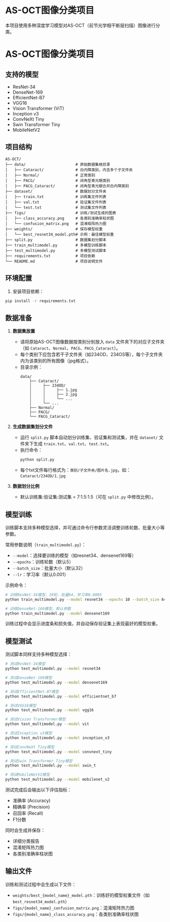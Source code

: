 # AS-OCT图像分类项目

本项目使用多种深度学习模型对AS-OCT（前节光学相干断层扫描）图像进行分类。

# AS-OCT图像分类项目
## 支持的模型

- ResNet-34
- DenseNet-169
- EfficientNet-B7
- VGG16
- Vision Transformer (ViT)
- Inception v3
- ConvNeXt Tiny
- Swin Transformer Tiny
- MobileNetV2


## 项目结构

```
AS-OCT/
├── data/                      # 原始数据集根目录
│   ├── Cataract/              # 白内障类别，内含多个子文件夹
│   ├── Normal/                # 正常类别
│   ├── PACG/                  # 闭角型青光眼类别
│   ├── PACG_Cataract/         # 闭角型青光眼合并白内障类别
├── dataset/                   # 数据划分文件夹
│   ├── train.txt              # 训练集文件列表
│   ├── val.txt                # 验证集文件列表
│   └── test.txt               # 测试集文件列表
├── figs/                      # 训练/测试生成的图表
│   ├── class_accuracy.png     # 各类别准确率柱状图
│   └── confusion_matrix.png   # 混淆矩阵热力图
├── weights/                   # 保存模型权重
│   └── best_resnet34_model.pth# 示例：最佳模型权重
├── split.py                   # 数据集划分脚本
├── train_multimodel.py        # 多模型训练脚本
├── test_multimodel.py         # 多模型测试脚本
├── requirements.txt           # 项目依赖
└── README.md                  # 项目说明文件
```

## 环境配置

1. 安装项目依赖：

```bash
pip install -r requirements.txt
```


## 数据准备

1. **数据集放置**
	 - 请将原始AS-OCT图像数据按类别分别放入 `data` 文件夹下的对应子文件夹（如 `Cataract`、`Normal`、`PACG`、`PACG_Cataract`）。
	 - 每个类别下应包含若干子文件夹（如234OD、234OS等），每个子文件夹内为该类别的所有图像（jpg格式）。
	 - 目录示例：
		 ```
		 data/
			 ├── Cataract/
			 │     ├── 234OD/
			 │     │     ├── 1.jpg
			 │     │     ├── 2.jpg
			 │     │     └── ...
			 │     └── ...
			 ├── Normal/
			 ├── PACG/
			 └── PACG_Cataract/
		 ```

2. **生成数据集划分文件**
	 - 运行 `split.py` 脚本自动划分训练集、验证集和测试集，并在 `dataset/` 文件夹下生成 `train.txt`、`val.txt`、`test.txt`。
	 - 执行命令：
		 ```bash
		 python split.py
		 ```
	 - 每个txt文件每行格式为：`类别/子文件夹/图片名.jpg`，如：`Cataract/234OD/1.jpg`

3. **数据划分比例**
	 - 默认训练集:验证集:测试集 = 7:1.5:1.5（可在 `split.py` 中修改比例）。




## 模型训练

训练脚本支持多种模型选择，并可通过命令行参数灵活调整训练轮数、批量大小等参数。

常用参数说明（`train_multimodel.py`）：

- `--model`：选择要训练的模型（如resnet34、densenet169等）
- `--epochs`：训练轮数（默认5）
- `--batch_size`：批量大小（默认32）
- `--lr`：学习率（默认0.001）

示例命令：
```bash
# 训练ResNet-34模型，10轮，批量64，学习率0.0005
python train_multimodel.py --model resnet34 --epochs 10 --batch_size 64 --lr 0.0005

# 训练DenseNet-169模型，默认参数
python train_multimodel.py --model densenet169
```

训练过程中会显示进度条和损失值，并自动保存验证集上表现最好的模型权重。

## 模型测试

测试脚本同样支持多种模型选择：

```bash
# 测试ResNet-34模型
python test_multimodel.py --model resnet34

# 测试DenseNet-169模型
python test_multimodel.py --model densenet169

# 测试EfficientNet-B7模型
python test_multimodel.py --model efficientnet_b7

# 测试VGG16模型
python test_multimodel.py --model vgg16

# 测试Vision Transformer模型
python test_multimodel.py --model vit

# 测试Inception v3模型
python test_multimodel.py --model inception_v3

# 测试ConvNeXt Tiny模型
python test_multimodel.py --model convnext_tiny

# 测试Swin Transformer Tiny模型
python test_multimodel.py --model swin_t

# 测试MobileNetV2模型
python test_multimodel.py --model mobilenet_v2
```

测试完成后会输出以下评估指标：
- 准确率 (Accuracy)
- 精确率 (Precision)
- 召回率 (Recall)
- F1分数

同时会生成并保存：
- 详细分类报告
- 混淆矩阵热力图
- 各类别准确率柱状图

## 输出文件

训练和测试过程中会生成以下文件：
- `weights/best_{model_name}_model.pth`：训练好的模型权重文件（如`best_resnet34_model.pth`）
- `figs/{model_name}_confusion_matrix.png`：混淆矩阵热力图
- `figs/{model_name}_class_accuracy.png`：各类别准确率柱状图